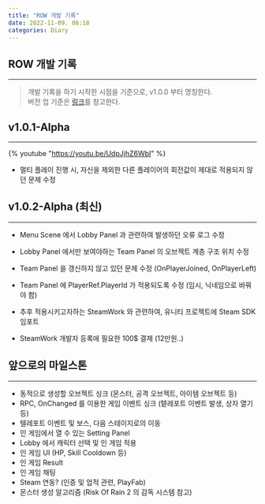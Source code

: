 ```yaml
---
title: "ROW 개발 기록"
date: 2022-11-09. 08:18
categories: Diary
---
```


## ROW 개발 기록

---
> 개발 기록을 하기 시작한 시점을 기준으로, v1.0.0 부터 명칭한다.  
> 버전 업 기준은 [링크](https://okayoon.tistory.com/entry/%EA%B0%9C%EB%B0%9C-%EB%B2%84%EC%A0%84%ED%91%9C%EA%B8%B0-%EB%8C%80%EB%9E%B5%EC%A0%81%EC%9C%BC%EB%A1%9C-%EC%9D%B4%ED%95%B4%ED%95%98%EA%B8%B0)를 참고한다.  

## v1.0.1-Alpha

---
{% youtube "https://youtu.be/UdpJjhZ6WbI" %}
<br>

- 멀티 플레이 진행 시, 자신을 제외한 다른 플레이어의 회전값이 제대로 적용되지 않던 문제 수정

## v1.0.2-Alpha (최신)

---

- Menu Scene 에서 Lobby Panel 과 관련하여 발생하던 오류 로그 수정
- Lobby Panel 에서만 보여야하는 Team Panel 의 오브젝트 계층 구조 위치 수정
- Team Panel 을 갱신하지 않고 있던 문제 수정 (OnPlayerJoined, OnPlayerLeft)
- Team Panel 에 PlayerRef.PlayerId 가 적용되도록 수정 (임시, 닉네임으로 바꿔야 함)

- 추후 적용시키고자하는 SteamWork 와 관련하여, 유니티 프로젝트에 Steam SDK 임포트
- SteamWork 개발자 등록에 필요한 100$ 결제 (12만원..)

## 앞으로의 마일스톤

---

- 동적으로 생성할 오브젝트 싱크 (몬스터, 공격 오브젝트, 아이템 오브젝트 등)  
- RPC, OnChanged 를 이용한 게임 이벤트 싱크 (텥레포트 이벤트 발생, 상자 열기 등)  
- 텔레포트 이벤트 및 보스, 다음 스테이지로의 이동  
- 인 게임에서 열 수 있는 Setting Panel  
- Lobby 에서 캐릭터 선택 및 인 게임 적용  
- 인 게임 UI (HP, Skill Cooldown 등)
- 인 게임 Result  
- 인 게임 채팅  
- Steam 연동? (인증 및 업적 관련, PlayFab)
- 몬스터 생성 알고리즘 (Risk Of Rain 2 의 감독 시스템 참고)
